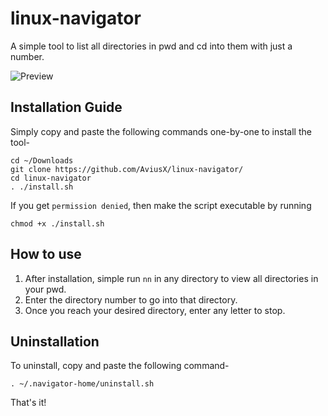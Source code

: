 # linux-navigator
A simple tool to list all directories in pwd and cd into them with just a number.

![Preview](https://imgur.com/81HE7Vx)

## Installation Guide

Simply copy and paste the following commands one-by-one to install the tool-
```
cd ~/Downloads
git clone https://github.com/AviusX/linux-navigator/
cd linux-navigator
. ./install.sh
```

If you get `permission denied`, then make the script executable by running
```
chmod +x ./install.sh
```

## How to use

1. After installation, simple run `nn` in any directory to view all directories in your pwd.
2. Enter the directory number to go into that directory.
3. Once you reach your desired directory, enter any letter to stop.

## Uninstallation

To uninstall, copy and paste the following command-
```
. ~/.navigator-home/uninstall.sh
```
That's it! 
